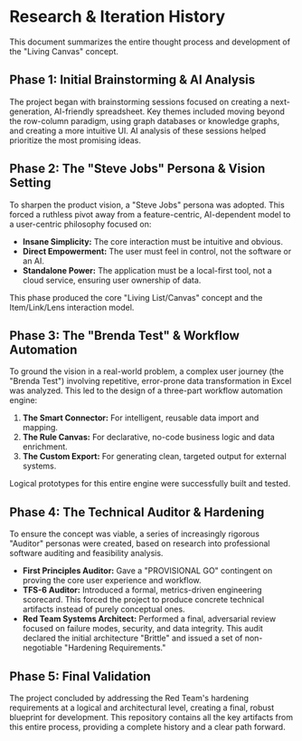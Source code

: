 # Research & Iteration History

This document summarizes the entire thought process and development of the "Living Canvas" concept.

## Phase 1: Initial Brainstorming & AI Analysis

The project began with brainstorming sessions focused on creating a next-generation, AI-friendly spreadsheet. Key themes included moving beyond the row-column paradigm, using graph databases or knowledge graphs, and creating a more intuitive UI. AI analysis of these sessions helped prioritize the most promising ideas.

## Phase 2: The "Steve Jobs" Persona & Vision Setting

To sharpen the product vision, a "Steve Jobs" persona was adopted. This forced a ruthless pivot away from a feature-centric, AI-dependent model to a user-centric philosophy focused on:

*   **Insane Simplicity:** The core interaction must be intuitive and obvious.
*   **Direct Empowerment:** The user must feel in control, not the software or an AI.
*   **Standalone Power:** The application must be a local-first tool, not a cloud service, ensuring user ownership of data.

This phase produced the core "Living List/Canvas" concept and the Item/Link/Lens interaction model.

## Phase 3: The "Brenda Test" & Workflow Automation

To ground the vision in a real-world problem, a complex user journey (the "Brenda Test") involving repetitive, error-prone data transformation in Excel was analyzed. This led to the design of a three-part workflow automation engine:

1.  **The Smart Connector:** For intelligent, reusable data import and mapping.
2.  **The Rule Canvas:** For declarative, no-code business logic and data enrichment.
3.  **The Custom Export:** For generating clean, targeted output for external systems.

Logical prototypes for this entire engine were successfully built and tested.

## Phase 4: The Technical Auditor & Hardening

To ensure the concept was viable, a series of increasingly rigorous "Auditor" personas were created, based on research into professional software auditing and feasibility analysis.

*   **First Principles Auditor:** Gave a "PROVISIONAL GO" contingent on proving the core user experience and workflow.
*   **TFS-6 Auditor:** Introduced a formal, metrics-driven engineering scorecard. This forced the project to produce concrete technical artifacts instead of purely conceptual ones.
*   **Red Team Systems Architect:** Performed a final, adversarial review focused on failure modes, security, and data integrity. This audit declared the initial architecture "Brittle" and issued a set of non-negotiable "Hardening Requirements."

## Phase 5: Final Validation

The project concluded by addressing the Red Team's hardening requirements at a logical and architectural level, creating a final, robust blueprint for development. This repository contains all the key artifacts from this entire process, providing a complete history and a clear path forward.